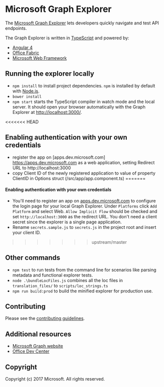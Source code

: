 # Microsoft Graph Explorer
The [Microsoft Graph Explorer](https://developer.microsoft.com/graph/graph-explorer) lets developers quickly navigate and test API endpoints.

The Graph Explorer is written in [TypeScript](https://www.typescriptlang.org/) and powered by:
* [Angular 4](https://angular.io/)
* [Office Fabric](https://dev.office.com/fabric)
* [Microsoft Web Framework](https://getmwf.com/)

## Running the explorer locally

* `npm install` to install project dependencies. `npm` is installed by default with [Node.js](https://nodejs.org/).
* `bower install`
* `npm start` starts the TypeScript compiler in watch mode and the local server. It should open your browser automatically with the Graph Explorer at [http://localhost:3000/](http://localhost:3000).

<<<<<<< HEAD
## Enabling authentication with your own credentials

* register the app on [apps.dev.microsoft.com] https://apps.dev.microsoft.com as a web application, setting Redirect URL to http://localhost:3000
* copy Client ID of the newly registered application to value of property ClientID in Options struct (/src/app/app.component.ts)
=======
#### Enabling authentication with your own credentials
* You'll need to register an app on [apps.dev.microsoft.com](https://apps.dev.microsoft.com) to configure the login page for your local Graph Explorer.  Under `Platforms` click `Add Platform` and select Web.  `Allow Implicit Flow` should be checked and set `http://localhost:3000` as the redirect URL.  You don't need a client secret since the explorer is a single page application.
* Rename `secrets.sample.js` to `secrets.js` in the project root and insert your client ID.
>>>>>>> upstream/master

## Other commands
* `npm test` to run tests from the command line for scenarios like parsing metadata and functional explorer tests.
* `node .\bundleLocFiles.js` combines all the loc files in `translation_files/` to `scripts/loc_strings.ts`
* `npm run build:prod` to build the minified explorer for production use.

## Contributing
Please see the [contributing guidelines](CONTRIBUTING.md).

## Additional resources
* [Microsoft Graph website](https://graph.microsoft.io)
* [Office Dev Center](http://dev.office.com/)

## Copyright
Copyright (c) 2017 Microsoft. All rights reserved.
